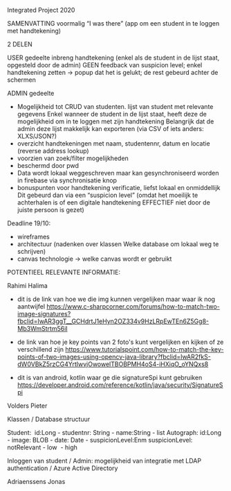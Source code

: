Integrated Project 2020

SAMENVATTING
voormalig “I was there” (app om een student in te loggen met handtekening)


2 DELEN

USER gedeelte
inbreng handtekening (enkel als de student in de lijst staat, opgesteld door de admin)
GEEN feedback van suspicion level; enkel handtekening zetten -> popup dat het is gelukt; de rest gebeurd achter de schermen


ADMIN gedeelte
- Mogelijkheid tot CRUD van studenten. lijst van student met relevante gegevens
	Enkel wanneer de student in de lijst staat, heeft deze de mogelijkheid om in te loggen met zijn handtekening
	Belangrijk dat de admin deze lijst makkelijk kan exporteren (via CSV of iets anders: XLXS/JSON?) 
- overzicht handtekeningen met naam, studentennr, datum en locatie (reverse address lookup)
- voorzien van zoek/filter mogelijkheden
- beschermd door pwd 
- Data wordt lokaal weggeschreven maar kan gesynchroniseerd worden in firebase via synchronisatie knop
- bonuspunten voor handtekening verificatie, liefst lokaal en onmiddellijk
	Dit gebeurd dan via een “suspicion level” (omdat het moeilijk te achterhalen is of een digitale handtekening EFFECTIEF niet door de juiste persoon is gezet)


Deadline 19/10:
- wireframes
- architectuur (nadenken over klassen Welke database om lokaal weg te schrijven)
- canvas technologie -> welke canvas wordt er gebruikt








POTENTIEEL RELEVANTE INFORMATIE:

Rahimi Halima
- dit is de link van hoe we die img kunnen vergelijken maar waar ik nog aantwijfel
https://www.c-sharpcorner.com/forums/how-to-match-two-image-signatures?fbclid=IwAR3ggT__GCHdrtJ1eHyn2OZ334v9HzLRpEwTEn6Z5Gg8-Mb3WmStrtm56iI

- de link van hoe je key points van 2 foto's kunt vergelijken en kijken of ze verschillend zijn
https://www.tutorialspoint.com/how-to-match-the-key-points-of-two-images-using-opencv-java-library?fbclid=IwAR2fkS-dW0VBkZ5rzCG4YrtIwvjOwowelTBOBPMH4oS4-iHXiqO_oYNQxs8

- dit is van android, kotlin waar ge die signatureSpi kunt gebruiken
https://developer.android.com/reference/kotlin/java/security/SignatureSpi

Volders Pieter

Klassen / Database structuur

Student:  id:Long - studentnr: String - name:String - list<Autograph>
Autograph: id:Long - image: BLOB - date: Date - suspicionLevel:Enm
suspicionLevel: notRelevant - low  - high


Inloggen van student / Admin:
mogelijkheid van integratie met LDAP authentication / Azure Active Directory




Adriaenssens Jonas






